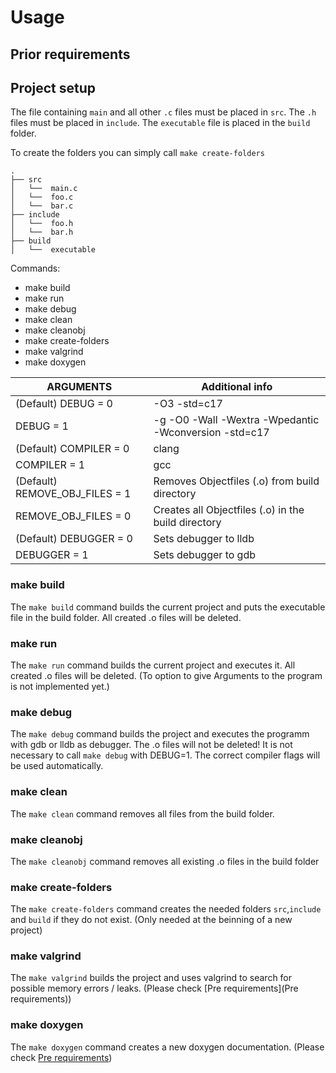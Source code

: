 # Usage

## Prior requirements

## Project setup


The file containing ```main``` and all other ```.c``` files must be placed in ```src```.
The ```.h``` files must be placed in ```include```.
The ```executable``` file is placed in the ```build``` folder. 

To create the folders you can simply call ```make create-folders```

```
.
├── src
│   └──  main.c
│   └──  foo.c
│   └──  bar.c
├── include
│   └──  foo.h
│   └──  bar.h
├── build
│   └──  executable
```

Commands:
- make build
- make run 
- make debug
- make clean
- make cleanobj
- make create-folders
- make valgrind
- make doxygen


| ARGUMENTS | Additional info |
|---|---|
| (Default) DEBUG = 0 | -O3 -std=c17 |
| DEBUG = 1 | -g -O0 -Wall -Wextra -Wpedantic -Wconversion -std=c17 |
| (Default) COMPILER = 0 | clang |
| COMPILER = 1 | gcc |
| (Default) REMOVE_OBJ_FILES = 1 | Removes Objectfiles (.o) from build directory |
| REMOVE_OBJ_FILES = 0 | Creates all Objectfiles (.o) in the build directory |
| (Default) DEBUGGER = 0 | Sets debugger to lldb |
| DEBUGGER = 1 | Sets debugger to gdb |





### make build

The ```make build``` command builds the current project and puts the executable file in the build folder.
All created .o files will be deleted.

### make run

The ```make run``` command builds the current project and executes it.
All created .o files will be deleted.
(To option to give Arguments to the program is not implemented yet.)

### make debug

The ```make debug``` command builds the project and executes the programm with gdb or lldb as debugger.
The .o files will not be deleted!
It is not necessary to call ```make debug``` with DEBUG=1.
The correct compiler flags will be used automatically.

### make clean

The ```make clean``` command removes all files from the build folder.

### make cleanobj 

The ```make cleanobj``` command removes all existing .o files in the build folder

### make create-folders

The ```make create-folders``` command creates the needed folders ```src```,```include``` and ```build``` if they do not exist. (Only needed at the beinning of a new project)

### make valgrind

The ```make valgrind``` builds the project and uses valgrind to search for possible memory errors / leaks.
(Please check [Pre requirements](Pre requirements))

### make doxygen

The ```make doxygen``` command creates a new doxygen documentation.
(Please check [Pre requirements](#prior-requirements))

